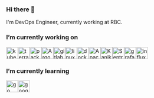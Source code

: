 ### Hi there 👋

I'm DevOps Engineer, currently working at RBC.

### I’m currently working on

<img height="32" width="32" src="https://cdn.simpleicons.org/kubernetes/gray" alt="kubernetes" /><img height="32" width="32" src="https://cdn.simpleicons.org/terraform/gray" alt="terraform" /><img height="32" width="32" src="https://cdn.simpleicons.org/packer/gray" alt="packer" /><img height="32" width="32" src="https://cdn.simpleicons.org/argo/gray" alt="Argo stack" /><img height="32" width="32" src="https://cdn.simpleicons.org/gitlab/gray" alt="gitlab" /><img height="32" width="32" src="https://cdn.simpleicons.org/linux/gray" alt="linux" /><img height="32" width="32" src="https://cdn.simpleicons.org/docker/gray" alt="docker" /><img height="32" width="32" src="https://cdn.simpleicons.org/apachekafka/gray" alt="Apache Kafka" /><img height="32" width="32" src="https://cdn.simpleicons.org/kaniko/gray" alt="Kaniko" /><img height="32" width="32" src="https://cdn.simpleicons.org/sentry/gray" alt="Sentry" /><img height="32" width="32" src="https://cdn.simpleicons.org/grafana/gray" alt="grafana" /><img height="32" width="32" src="https://cdn.simpleicons.org/influxdb/gray" alt="influxdb" />

### I’m currently learning

<img height="32" width="32" src="https://cdn.simpleicons.org/go/gray" alt="go" /><img height="32" width="32" src="https://cdn.simpleicons.org/googlecloud/gray" alt="googlecloud" />

<!--
**av-petrov/av-petrov** is a ✨ _special_ ✨ repository because its `README.md` (this file) appears on your GitHub profile.

Here are some ideas to get you started:

- 🔭 I’m currently working on ...
- 🌱 I’m currently learning ...
- 👯 I’m looking to collaborate on ...
- 🤔 I’m looking for help with ...
- 💬 Ask me about ...
- 📫 How to reach me: ...
- 😄 Pronouns: ...
- ⚡ Fun fact: ...
-->
